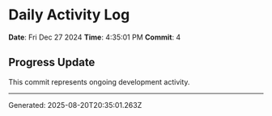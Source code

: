 # Daily Activity Log

**Date**: Fri Dec 27 2024
**Time**: 4:35:01 PM
**Commit**: 4

## Progress Update

This commit represents ongoing development activity.

---
Generated: 2025-08-20T20:35:01.263Z
